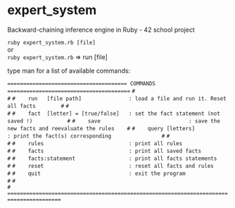 # expert_system
Backward-chaining inference engine in Ruby - 42 school project

```ruby expert_system.rb [file]```<br />
or<br />
```ruby expert_system.rb```  => run [file]

type man for a list of available commands:

```====================================== COMMANDS =======================================```
```#                                                                                     #```
```#    run   [file path]               : load a file and run it. Reset all facts        #```
```#                                                                                     #```
```#    fact  [letter] = [true/false]   : set the fact statement (not saved !)           #```
```#    save                            : save the new facts and reevaluate the rules    #```
```#    query [letters]                 : print the fact(s) corresponding                #```
```#                                                                                     #```
```#    rules                           : print all rules                                #```
```#    facts                           : print all saved facts                          #```
```#    facts:statement                 : print all facts statements                     #```
```#    reset                           : reset all facts and rules                      #```
```#    quit                            : exit the program                               #```
```#                                                                                     #```
```=======================================================================================```
